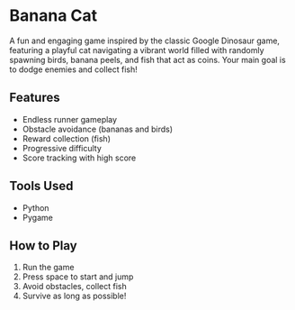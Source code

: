 # Banana Cat

A fun and engaging game inspired by the classic Google Dinosaur game, featuring a playful cat navigating a vibrant world filled with randomly spawning birds, banana peels, and fish that act as coins. Your main goal is to dodge enemies and collect fish! 

## Features

- Endless runner gameplay
- Obstacle avoidance (bananas and birds)
- Reward collection (fish)
- Progressive difficulty
- Score tracking with high score

## Tools Used

- Python
- Pygame

## How to Play

1. Run the game
2. Press space to start and jump
3. Avoid obstacles, collect fish
4. Survive as long as possible!